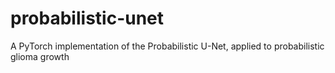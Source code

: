 # probabilistic-unet
A PyTorch implementation of the Probabilistic U-Net, applied to probabilistic glioma growth
